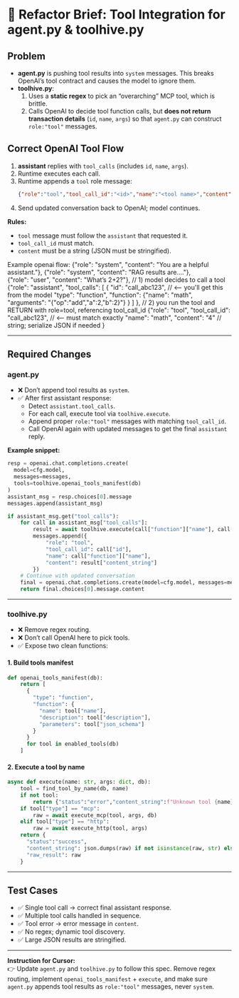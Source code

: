 # 🔧 Refactor Brief: Tool Integration for agent.py & toolhive.py

## Problem
- **agent.py** is pushing tool results into `system` messages. This breaks OpenAI’s tool contract and causes the model to ignore them.
- **toolhive.py**:
  1. Uses a **static regex** to pick an “overarching” MCP tool, which is brittle.
  2. Calls OpenAI to decide tool function calls, but **does not return transaction details** (`id`, `name`, `args`) so that `agent.py` can construct `role:"tool"` messages.

## Correct OpenAI Tool Flow
1. **assistant** replies with `tool_calls` (includes `id`, `name`, `args`).
2. Runtime executes each call.
3. Runtime appends a `tool` role message:
   ```json
   {"role":"tool","tool_call_id":"<id>","name":"<tool name>","content":"<string result>"}
   ```
4. Send updated conversation back to OpenAI; model continues.

**Rules:**
- `tool` message must follow the `assistant` that requested it.
- `tool_call_id` must match.
- `content` must be a string (JSON must be stringified).

Example openai flow:
  {"role": "system", "content": "You are a helpful assistant."},
  {"role": "system", "content": "RAG results are...."},  
  {"role": "user", "content": "What’s 2+2?"},
  // 1) model decides to call a tool
  {"role": "assistant",
   "tool_calls": [
     {
       "id": "call_abc123",                // <-- you'll get this from the model
       "type": "function",
       "function": {"name": "math", "arguments": "{\"op\":\"add\",\"a\":2,\"b\":2}"}
     }
   ]
  },
  // 2) you run the tool and RETURN with role=tool, referencing tool_call_id
  {"role": "tool",
   "tool_call_id": "call_abc123",          // <-- must match exactly
   "name": "math",
   "content": "4"                          // string; serialize JSON if needed
  }

---

## Required Changes

### agent.py
- ❌ Don’t append tool results as `system`.
- ✅ After first assistant response:
  - Detect `assistant.tool_calls`.
  - For each call, execute tool via `toolhive.execute`.
  - Append proper `role:"tool"` messages with matching `tool_call_id`.
  - Call OpenAI again with updated messages to get the final `assistant` reply.

**Example snippet:**
```python
resp = openai.chat.completions.create(
  model=cfg.model,
  messages=messages,
  tools=toolhive.openai_tools_manifest(db)
)
assistant_msg = resp.choices[0].message
messages.append(assistant_msg)

if assistant_msg.get("tool_calls"):
    for call in assistant_msg["tool_calls"]:
        result = await toolhive.execute(call["function"]["name"], call["function"]["arguments"], db)
        messages.append({
            "role": "tool",
            "tool_call_id": call["id"],
            "name": call["function"]["name"],
            "content": result["content_string"]
        })
    # Continue with updated conversation
    final = openai.chat.completions.create(model=cfg.model, messages=messages)
    return final.choices[0].message.content
```

---

### toolhive.py
- ❌ Remove regex routing.
- ❌ Don’t call OpenAI here to pick tools.
- ✅ Expose two clean functions:

#### 1. Build tools manifest
```python
def openai_tools_manifest(db):
    return [
      {
        "type": "function",
        "function": {
          "name": tool["name"],
          "description": tool["description"],
          "parameters": tool["json_schema"]
        }
      }
      for tool in enabled_tools(db)
    ]
```

#### 2. Execute a tool by name
```python
async def execute(name: str, args: dict, db):
    tool = find_tool_by_name(db, name)
    if not tool:
        return {"status":"error","content_string":f"Unknown tool {name}"}
    if tool["type"] == "mcp":
        raw = await execute_mcp(tool, args, db)
    elif tool["type"] == "http":
        raw = await execute_http(tool, args)
    return {
      "status":"success",
      "content_string": json.dumps(raw) if not isinstance(raw, str) else raw,
      "raw_result": raw
    }
```

---

## Test Cases
- ✅ Single tool call → correct final assistant response.
- ✅ Multiple tool calls handled in sequence.
- ✅ Tool error → error message in `content`.
- ✅ No regex; dynamic tool discovery.
- ✅ Large JSON results are stringified.

---

**Instruction for Cursor:**  
👉 Update `agent.py` and `toolhive.py` to follow this spec. Remove regex routing, implement `openai_tools_manifest` + `execute`, and make sure `agent.py` appends tool results as `role:"tool"` messages, never `system`.  
